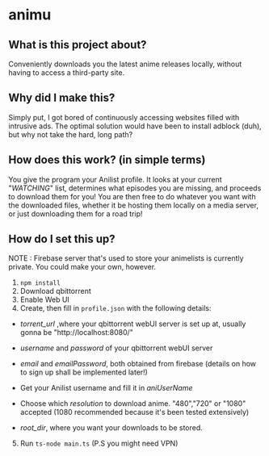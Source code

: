 # animu

## What is this project about?

Conveniently downloads you the latest anime releases locally, without having to access a third-party site.

## Why did I make this?

Simply put, I got bored of continuously accessing websites filled with intrusive ads. The optimal solution would have been to install adblock (duh), but why not take the hard, long path?

## How does this work? (in simple terms)

You give the program your Anilist profile. It looks at your current "*WATCHING*" list, determines what episodes you are missing, and proceeds to download them for you! You are then free to do whatever you want with the downloaded files, whether it be hosting them locally on a media server, or just downloading them for a road trip!

## How do I set this up?

NOTE : Firebase server that's used to store your animelists is currently private.
You could make your own, however. 

1. `npm install`
2. Download qbittorrent
3. Enable Web UI 
4. Create, then fill in `profile.json` with the following details:


* _torrent_url_ ,where your qbittorrent webUI server is set up at, usually gonna be "http://localhost:8080/"

*  _username_ and _password_ of your qbittorrent webUI server

* _email_ and _emailPassword_, both obtained from firebase (details on how to sign up shall be implemented later!)
  
* Get your Anilist username and fill it in _aniUserName_

* Choose which _resolution_ to download anime. "480","720" or "1080" accepted (1080 recommended because it's been tested extensively)

* _root_dir_, where you want your downloads to be stored.

5. Run `ts-node main.ts` (P.S you might need VPN)
